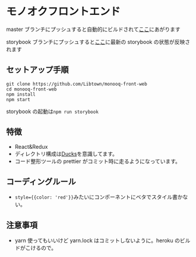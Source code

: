 # モノオクフロントエンド

master ブランチにプッシュすると自動的にビルドされて[ここ](https://monooq-v2.herokuapp.com/)にあがります

storybook ブランチにプッシュすると[ここ](https://monooq-storybook.herokuapp.com/)に最新の storybook の状態が反映されます

## セットアップ手順

```
git clone https://github.com/Libtown/monooq-front-web
cd monooq-front-web
npm install
npm start
```

storybook の起動は`npm run storybook`

## 特徴

* React&Redux
* ディレクトリ構成は[Ducks](https://github.com/erikras/ducks-modular-redux)を意識してます。
* コード整形ツールの prettier がコミット時に走るようになっています。

## コーディングルール

* `style={{color: 'red'}}`みたいにコンポーネントにベタでスタイル書かない。

## 注意事項

* yarn 使ってもいいけど yarn.lock はコミットしないように。heroku のビルドがこけるので。
